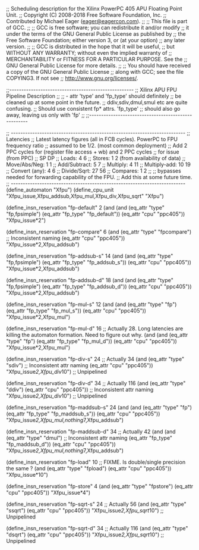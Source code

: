 ;; Scheduling description for the Xilinx PowerPC 405 APU Floating Point Unit.
;; Copyright (C) 2008-2018 Free Software Foundation, Inc.
;; Contributed by Michael Eager (eager@eagercon.com).
;;
;; This file is part of GCC.
;;
;; GCC is free software; you can redistribute it and/or modify
;; it under the terms of the GNU General Public License as published by
;; the Free Software Foundation; either version 3, or (at your option)
;; any later version.
;;
;; GCC is distributed in the hope that it will be useful,
;; but WITHOUT ANY WARRANTY; without even the implied warranty of
;; MERCHANTABILITY or FITNESS FOR A PARTICULAR PURPOSE.  See the
;; GNU General Public License for more details.
;;
;; You should have received a copy of the GNU General Public License
;; along with GCC; see the file COPYING3.  If not see
;; <http://www.gnu.org/licenses/>.

;;----------------------------------------------------
;; Xilinx APU FPU Pipeline Description
;;
;;  - attr 'type' and 'fp_type' should definitely
;;    be cleaned up at some point in the future.
;;    ddiv,sdiv,dmul,smul etc are quite confusing.
;;    Should use consistent fp* attrs. 'fp_type'
;;    should also go away, leaving us only with 'fp'
;;
;;----------------------------------------------------

;; -------------------------------------------------------------------------
;; Latencies
;; Latest latency figures (all in FCB cycles). PowerPC to FPU frequency ratio
;; assumed to be 1/2. (most common deployment)
;; Add 2 PPC cycles for (register file access + wb) and 2 PPC cycles 
;; for issue (from PPC)
;;                          SP          DP
;; Loads:                    4           6
;; Stores:                   1           2      (from availability of data)
;; Move/Abs/Neg:             1           1
;; Add/Subtract:             5           7
;; Multiply:                 4          11
;; Multiply-add:            10          19
;; Convert (any):            4           6
;; Divide/Sqrt:             27          56
;; Compares:                 1           2
;;
;; bypasses needed for forwarding capability of the FPU. 
;; Add this at some future time.
;; -------------------------------------------------------------------------
(define_automaton "Xfpu")
(define_cpu_unit "Xfpu_issue,Xfpu_addsub,Xfpu_mul,Xfpu_div,Xfpu_sqrt" "Xfpu")


(define_insn_reservation "fp-default" 2
  (and (and 
        (eq_attr "type" "fp,fpsimple")
        (eq_attr "fp_type" "fp_default"))
       (eq_attr "cpu" "ppc405"))
  "Xfpu_issue*2")

(define_insn_reservation "fp-compare" 6
  (and (eq_attr "type" "fpcompare")                     ;; Inconsistent naming
       (eq_attr "cpu" "ppc405"))
  "Xfpu_issue*2,Xfpu_addsub")

(define_insn_reservation "fp-addsub-s" 14
  (and (and
        (eq_attr "type" "fp,fpsimple")
        (eq_attr "fp_type" "fp_addsub_s"))
       (eq_attr "cpu" "ppc405"))
  "Xfpu_issue*2,Xfpu_addsub")

(define_insn_reservation "fp-addsub-d" 18
  (and (and
        (eq_attr "type" "fp,fpsimple")
        (eq_attr "fp_type" "fp_addsub_d"))
       (eq_attr "cpu" "ppc405"))
  "Xfpu_issue*2,Xfpu_addsub")

(define_insn_reservation "fp-mul-s" 12
  (and (and
        (eq_attr "type" "fp")
        (eq_attr "fp_type" "fp_mul_s"))
       (eq_attr "cpu" "ppc405"))
  "Xfpu_issue*2,Xfpu_mul")

(define_insn_reservation "fp-mul-d" 16    ;; Actually 28. Long latencies are killing the automaton formation. Need to figure out why.
  (and (and
        (eq_attr "type" "fp")
        (eq_attr "fp_type" "fp_mul_d"))
       (eq_attr "cpu" "ppc405"))
  "Xfpu_issue*2,Xfpu_mul")

(define_insn_reservation "fp-div-s" 24                   ;; Actually 34
   (and (eq_attr "type" "sdiv")                          ;; Inconsistent attr naming
        (eq_attr "cpu" "ppc405"))
   "Xfpu_issue*2,Xfpu_div*10")                           ;; Unpipelined

(define_insn_reservation "fp-div-d" 34                   ;; Actually 116
  (and (eq_attr "type" "ddiv")
       (eq_attr "cpu" "ppc405"))                         ;; Inconsistent attr naming
  "Xfpu_issue*2,Xfpu_div*10")                            ;; Unpipelined

(define_insn_reservation "fp-maddsub-s" 24
  (and (and
        (eq_attr "type" "fp")
        (eq_attr "fp_type" "fp_maddsub_s"))
       (eq_attr "cpu" "ppc405"))
  "Xfpu_issue*2,Xfpu_mul,nothing*7,Xfpu_addsub")

(define_insn_reservation "fp-maddsub-d" 34              ;; Actually 42
  (and (and
        (eq_attr "type" "dmul")                         ;; Inconsistent attr naming
        (eq_attr "fp_type" "fp_maddsub_d"))
       (eq_attr "cpu" "ppc405"))
  "Xfpu_issue*2,Xfpu_mul,nothing*7,Xfpu_addsub")

(define_insn_reservation "fp-load" 10                   ;; FIXME. Is double/single precision the same ?
  (and (eq_attr "type" "fpload")
       (eq_attr "cpu" "ppc405"))
  "Xfpu_issue*10")

(define_insn_reservation "fp-store" 4
  (and (eq_attr "type" "fpstore")
       (eq_attr "cpu" "ppc405"))
  "Xfpu_issue*4")

(define_insn_reservation "fp-sqrt-s" 24         ;; Actually 56
  (and (eq_attr "type" "ssqrt")
       (eq_attr "cpu" "ppc405"))
  "Xfpu_issue*2,Xfpu_sqrt*10")                  ;; Unpipelined


(define_insn_reservation "fp-sqrt-d" 34         ;; Actually 116
  (and (eq_attr "type" "dsqrt")
       (eq_attr "cpu" "ppc405"))
  "Xfpu_issue*2,Xfpu_sqrt*10")                  ;; Unpipelined

